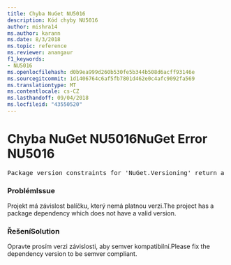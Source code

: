 ```yaml
---
title: Chyba NuGet NU5016
description: Kód chyby NU5016
author: mishra14
ms.author: karann
ms.date: 8/3/2018
ms.topic: reference
ms.reviewer: anangaur
f1_keywords:
- NU5016
ms.openlocfilehash: d0b9ea999d260b530fe5b344b508d6acff93146e
ms.sourcegitcommit: 1d1406764c6af5fb7801d462e0c4afc9092fa569
ms.translationtype: MT
ms.contentlocale: cs-CZ
ms.lasthandoff: 09/04/2018
ms.locfileid: "43550520"
---
```

# <a name="nuget-error-nu5016"></a><span data-ttu-id="4bd52-103">Chyba NuGet NU5016</span><span class="sxs-lookup"><span data-stu-id="4bd52-103">NuGet Error NU5016</span></span>
<pre>Package version constraints for 'NuGet.Versioning' return a version range that is empty.</pre>

### <a name="issue"></a><span data-ttu-id="4bd52-104">Problém</span><span class="sxs-lookup"><span data-stu-id="4bd52-104">Issue</span></span>

<span data-ttu-id="4bd52-105">Projekt má závislost balíčku, který nemá platnou verzi.</span><span class="sxs-lookup"><span data-stu-id="4bd52-105">The project has a package dependency which does not have a valid version.</span></span>


### <a name="solution"></a><span data-ttu-id="4bd52-106">Řešení</span><span class="sxs-lookup"><span data-stu-id="4bd52-106">Solution</span></span>

<span data-ttu-id="4bd52-107">Opravte prosím verzi závislosti, aby semver kompatibilní.</span><span class="sxs-lookup"><span data-stu-id="4bd52-107">Please fix the dependency version to be semver compliant.</span></span>

